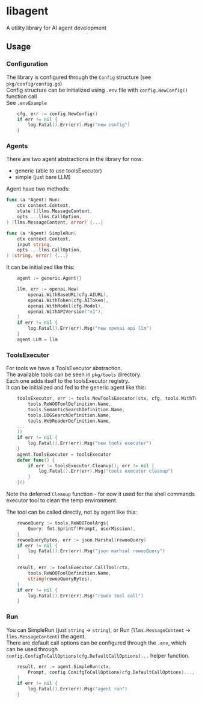 # libagent
A utility library for AI agent development

## Usage
### Configuration
The library is configured through the `Config` structure (see `pkg/config/config.go`)  
Config structure can be initialized using `.env` file with `config.NewConfig()` function call  
See `.envExample`

```go
	cfg, err := config.NewConfig()
	if err != nil {
		log.Fatal().Err(err).Msg("new config")
	}
```

### Agents
There are two agent abstractions in the library for now:  
 - generic (able to use toolsExecutor)
 - simple (just bare LLM)

Agent have two methods:  
```go
func (a *Agent) Run(
	ctx context.Context,
	state []llms.MessageContent,
	opts ...llms.CallOption,
) (llms.MessageContent, error) {...}
```

```go
func (a *Agent) SimpleRun(
	ctx context.Context,
	input string,
	opts ...llms.CallOption,
) (string, error) {...}
```

It can be initialized like this:
```go
	agent := generic.Agent{}

	llm, err := openai.New(
		openai.WithBaseURL(cfg.AIURL),
		openai.WithToken(cfg.AIToken),
		openai.WithModel(cfg.Model),
		openai.WithAPIVersion("v1"),
	)
	if err != nil {
		log.Fatal().Err(err).Msg("new openai api llm")
	}
	agent.LLM = llm
```

### ToolsExecutor
For tools we have a ToolsExecutor abstraction.  
The available tools can be seen in `pkg/tools` directory.  
Each one adds itself to the toolsExecutor registry.  
It can be initialized and fed to the generic agent like this:  
```go
	toolsExecutor, err := tools.NewToolsExecutor(ctx, cfg, tools.WithToolsWhitelist(
		tools.ReWOOToolDefinition.Name,
		tools.SemanticSearchDefinition.Name,
		tools.DDGSearchDefinition.Name,
		tools.WebReaderDefinition.Name,
    ...
	))
	if err != nil {
		log.Fatal().Err(err).Msg("new tools executor")
	}
	agent.ToolsExecutor = toolsExecutor
	defer func() {
		if err := toolsExecutor.Cleanup(); err != nil {
			log.Fatal().Err(err).Msg("tools executor cleanup")
		}
	}()
```
Note the deferred `Cleanup` function - for now it used for the shell commands executor tool to clean the temp environment.

The tool can be called directly, not by agent like this:
```go
	rewooQuery := tools.ReWOOToolArgs{
		Query: fmt.Sprintf(Prompt, userMission),
	}
	rewooQueryBytes, err := json.Marshal(rewooQuery)
	if err != nil {
		log.Fatal().Err(err).Msg("json marhsal rewooQuery")
	}

	result, err := toolsExecutor.CallTool(ctx,
		tools.ReWOOToolDefinition.Name,
		string(rewooQueryBytes),
	)
	if err != nil {
		log.Fatal().Err(err).Msg("rewoo tool call")
	}
```

### Run
You can SimpleRun (just `string` -> `string`), or Run (`llms.MessageContent` -> `llms.MessageContent`) the agent.  
There are default call options can be configured through the `.env`, which can be used through `config.ConfigToCallOptions(cfg.DefaultCallOptions)...` helper function.  
```go
	result, err := agent.SimpleRun(ctx,
		Prompt, config.ConifgToCallOptions(cfg.DefaultCallOptions)...,
	)
	if err != nil {
		log.Fatal().Err(err).Msg("agent run")
	}
```
